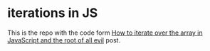 # iterations in JS

This is the repo with the code form [How to iterate over the array in JavaScript and the root of all evil](https://barhamon.com/post/how_to_iterate_over_the_array_in_js) post.
